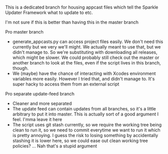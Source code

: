 
This is a dedicated branch for housing appcast files which tell the Sparkle Updater Framework what to update to etc.

I'm not sure if this is better than having this in the master branch

Pro master branch
- generate_appcasts.py can access project files easily. We don't need this currently but we very we'll might. We actually meant to use that, but we didn't manage to. So we're substituting with downloading all releases, which might be slower. We could probably still check out the master or another branch to look at the files, even if the script lives in this branch, though.
- We (maybe) have the chance of interacting with Xcodes environment variables more easily. However I tried that, and didn't manage to. It's super hacky to access them from an external script

Pro separate update-feed branch
- Cleaner and more separated
- The update feed can contain updates from all branches, so it's a little arbitrary to put it into master. This is actually sort of a good argument I feel. I'mma leave it here
- The script uses git stash currently, so we require the working tree being clean to run it, so we need to commit everytime we want to run it which is pretty annoying. I guess the risk to losing something by accidentally stashing it is lower here, so we could ease out clean working tree policies? ... Nah that's a stupid argument